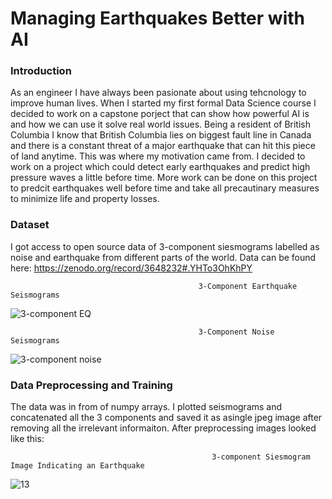 # Managing Earthquakes Better with AI

### Introduction
As an engineer I have always been pasionate about using tehcnology to improve human lives. When I started my first formal Data Science course I decided to work on a capstone porject that can show how powerful AI is and how we can use it solve real world issues. 
Being a resident of British Columbia I know that British Columbia lies on biggest fault line in Canada and there is a constant threat of a major earthquake that can hit this piece of land anytime. This was where my motivation came from. I decided to work on a project which could detect early earthquakes and predict high pressure waves a little before time. More work can be done on this project to predcit earthquakes well before time and take all precautinary measures to minimize life and property losses.

### Dataset
I got access to open source data of 3-component siesmograms labelled as noise and earthquake from different parts of the world. 
Data can be found here:
https://zenodo.org/record/3648232#.YHTo3OhKhPY

                                              3-Component Earthquake Seismograms
![3-component EQ](https://user-images.githubusercontent.com/70457881/114481335-58c9f500-9bd2-11eb-9255-ae03f2bc186c.jpg)

                                              3-Component Noise Seismograms
![3-component noise](https://user-images.githubusercontent.com/70457881/114481702-194fd880-9bd3-11eb-8f86-0e6f44900a08.jpg)

### Data Preprocessing and Training 
The data was in from of numpy arrays. I plotted seismograms and concatenated all the 3 components and saved it as asingle jpeg image after removing all the irrelevant informaiton. After preprocessing images looked like this:
                                                 
                                                 3-component Siesmogram Image Indicating an Earthquake
![13](https://user-images.githubusercontent.com/70457881/114484849-edcfec80-9bd8-11eb-92fd-f42e3a5c878f.jpg)











